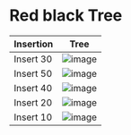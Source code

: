 # Red black Tree
| Insertion | Tree |
| ------------- | ------------- |
| Insert 30 | ![image](https://github.com/user-attachments/assets/0271b7f0-cdff-4098-8617-21105def098e) |
| Insert 50 | ![image](https://github.com/user-attachments/assets/e7c32dd1-59f4-4f21-a512-cb83097b1f6e) |
| Insert 40 | ![image](https://github.com/user-attachments/assets/af2b9ca6-7b0b-4c81-b903-8c0d32e8589e) |
| Insert 20 | ![image](https://github.com/user-attachments/assets/68e7e187-c3a5-4ebe-be4f-32f26c0c4e09) |
| Insert 10 | ![image](https://github.com/user-attachments/assets/6f62022e-d7a9-4c79-b324-afdb793cbfa6) |
